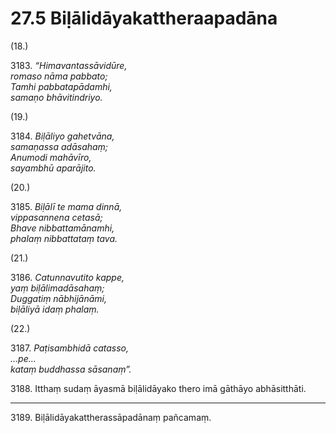 # 27.5 Biḷālidāyakattheraapadāna

(18.)

3183\. _“Himavantassāvidūre,_  
_romaso nāma pabbato;_  
_Tamhi pabbatapādamhi,_  
_samaṇo bhāvitindriyo._  

(19.)

3184\. _Biḷāliyo gahetvāna,_  
_samaṇassa adāsahaṃ;_  
_Anumodi mahāvīro,_  
_sayambhū aparājito._  

(20.)

3185\. _Biḷālī te mama dinnā,_  
_vippasannena cetasā;_  
_Bhave nibbattamānamhi,_  
_phalaṃ nibbattataṃ tava._  

(21.)

3186\. _Catunnavutito kappe,_  
_yaṃ biḷālimadāsahaṃ;_  
_Duggatiṃ nābhijānāmi,_  
_biḷāliyā idaṃ phalaṃ._  

(22.)

3187\. _Paṭisambhidā catasso,_  
_…pe…_  
_kataṃ buddhassa sāsanaṃ”._  

3188\. Itthaṃ sudaṃ āyasmā biḷālidāyako thero imā gāthāyo abhāsitthāti.

---

3189\. Biḷālidāyakattherassāpadānaṃ pañcamaṃ.
